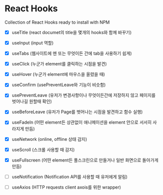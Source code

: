 # React Hooks

Collection of React Hooks ready to install with NPM

- [x] useTitle
      (react documet의 title을 몇개의 hooks와 함께 바꾸기)

- [x] useInput
      (input 역할)

- [x] useTabs
      (웹사이트에 멘 또는 무엇이든 간에 tab을 사용하기 쉽게)

- [x] useClick
      (누군가 element를 클릭하는 시점을 발견)

- [x] useHover
      (누군가 element에 마우스을 올렸을 때)

- [x] useConfirm
      (usePreventLeave와 기능이 비슷함)

- [x] usePreventLeave
      (유저가 변경사항이나 무엇이든간에 저장하지 않고 페이지를 벗어나길 원할때 확인)

- [x] useBeforeLeave
      (유저가 Page를 벗어나는 시점을 발견하고 함수 실행)

- [x] useFadeIn
      (어떤 element든 상관없이 애니메이션을 element 안으로 서서히 사라지게 만듬)

- [x] useNetwork
      (online, offline 상태 감지)

- [x] useScroll
      (스크롤 사용할 때 감지)

- [x] useFullscreen
      (어떤 element든 풀스크린으로 만들거나 일반 화면으로 돌아가게 만듬)

- [ ] useNotification
      (Notification API를 사용할 때 유저에게 알림)

- [ ] useAxios
      (HTTP requests client axois를 위한 wrapper)
